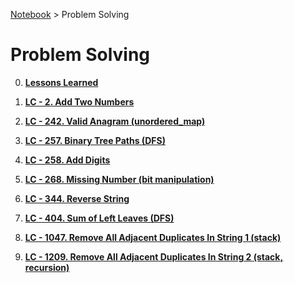 <a href="../">Notebook</a> > Problem Solving

# Problem Solving



0. **<a href="./lessons-learned">Lessons Learned</a>**

1. **<a href="./lc-2-add-two-numbers">LC - 2. Add Two Numbers</a>**

2. **<a href="./lc-242-valid-anagram">LC - 242. Valid Anagram (unordered_map)</a>**

3. **<a href="./lc-257-binary-tree-paths">LC - 257. Binary Tree Paths (DFS)</a>**

4. **<a href="./lc-258-add-digits">LC - 258. Add Digits</a>**

5. **<a href="./lc-268-missing-number">LC - 268. Missing Number (bit manipulation)</a>**

6. **<a href="./lc-344-reverse-string">LC - 344. Reverse String</a>**

7. **<a href="./lc-404-sum-of-left-leaves">LC - 404. Sum of Left Leaves (DFS)</a>**

8. **<a href="./lc-1047-remove-all-adjacent-duplicates-in-string-1">LC - 1047. Remove All Adjacent Duplicates In String 1 (stack)</a>**

9. **<a href="./lc-1209-remove-all-adjacent-duplicates-in-string-2">LC - 1209. Remove All Adjacent Duplicates In String 2 (stack, recursion)</a>**
